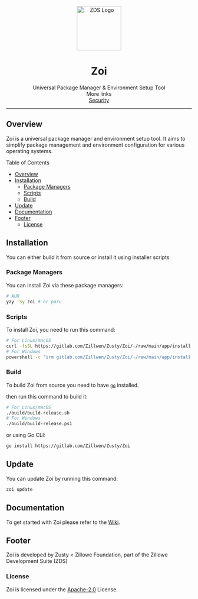 <div align="center">
    <img width="120" height="120" hspace="10" alt="ZDS Logo" src="https://gitlab.com/Zillwen/Zusty/ZDS/-/raw/main/img/zds.png"/>
    <h1>Zoi</h1>
    Universal Package Manager & Environment Setup Tool
<br/>
More links
<br/>
<a href="https://gitlab.com/Zillwen/Zusty/Zoi/-/blob/main/SECURITY.md">Security</a>

</div>

<hr/>

## Overview

Zoi is a universal package manager and environment setup tool.
It aims to simplify package management and environment configuration for various operating systems.

Table of Contents

- [Overview](#overview)
- [Installation](#installation)
  - [Package Managers](#package-managers)
  - [Scripts](#scripts)
  - [Build](#build)
- [Update](#update)
- [Documentation](#documentation)
- [Footer](#footer)
  - [License](#license)

## Installation

You can either build it from source or install it using installer scripts

### Package Managers

You can install Zoi via these package managers:

```sh
# AUR
yay -Sy zoi # or paru
```

### Scripts

To install Zoi, you need to run this command:

```sh
# For Linux/macOS
curl -fsSL https://gitlab.com/Zillwen/Zusty/Zoi/-/raw/main/app/install.sh | bash
# For Windows
powershell -c "irm gitlab.com/Zillwen/Zusty/Zoi/-/raw/main/app/install.ps1|iex"
```

### Build

To build Zoi from source you need to have [`go`](https://go.dev) installed.

then run this command to build it:

```sh
# For Linux/macOS
./build/build-release.sh
# For Windows
./build/build-release.ps1
```

or using Go CLI:

```sh
go install https://gitlab.com/Zillwen/Zusty/Zoi
```

## Update

You can update Zoi by running this command:

```sh
zoi update
```

## Documentation

To get started with Zoi please refer to the [Wiki](https://gitlab.com/Zillwen/Zusty/Zoi/-/wikis/home).

## Footer

Zoi is developed by Zusty < Zillowe Foundation, part of the Zillowe Development Suite (ZDS)

### License

Zoi is licensed under the [Apache-2.0](https://gitlab.com/Zillwen/Zusty/Zoi/-/blob/main/LICENSE) License.
